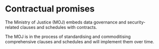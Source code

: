 # Contractual promises

The Ministry of Justice \(MOJ\) embeds data governance and security-related clauses and schedules with contracts.

The MOJ is in the process of standardising and commoditising comprehensive clauses and schedules and will implement them over time.

